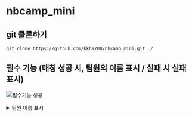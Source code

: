 # nbcamp_mini

## git 클론하기
```
git clone https://github.com/kkh9700/nbcamp_mini.git ./
```

## 필수 기능 (매칭 성공 시, 팀원의 이름 표시 / 실패 시 실패 표시)
![필수기능 성공](https://github.com/kkh9700/nbcamp_mini/assets/77197725/0f935102-e492-4741-ae84-d0335459d3fa)
<details>
<summary>팀원 이름 표시</summary>
<div markdown="1">
    ```c#
    void destroyCardInvoke()
    {
        GameObject newText = Instantiate(text);
        newText.transform.parent = GameObject.Find("Canvas").transform;

        float x = this.transform.position.x;
        float y = this.transform.position.y;

        newText.transform.SetAsFirstSibling();
        newText.transform.position = new Vector3(x, y, 0);
        newText.transform.localScale = new Vector3(1f, 1f, 1f);

        Text t = newText.GetComponent<Text>();
        t.text = type == 0 ? "김경환" : "김민태";

        Destroy(gameObject);
    }
    ```
</div>
</details>
